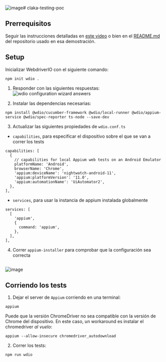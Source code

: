 ![image](https://github.com/f7olivera/claka-testing-poc/assets/81710086/1cf35d19-b072-4c93-a2b5-8ffeae6b15c5)# claka-testing-poc

## Prerrequisitos
Seguir las instrucciones detalladas en [este video](https://www.youtube.com/watch?v=KN1sTvvX0mM) o bien en el [README.md](https://github.com/JoanEsquivel/appium-demo) del repositorio usado en esa demostración.

## Setup
Inicializar WebdriverIO con el siguiente comando:
```
npm init wdio .
```
1. Responder con las siguientes respuestas:
![wdio configuration wizard answers](https://github.com/f7olivera/claka-testing-poc/assets/81710086/4879fb7e-35c0-4285-826a-9f5280019beb)

2. Instalar las dependencias necesarias:
```
npm install @wdio/cucumber-framework @wdio/local-runner @wdio/appium-service @wdio/spec-reporter ts-node --save-dev
```

3. Actualizar las siguientes propiedades de `wdio.conf.ts`
- `capabilities`, para especificar el dispositivo sobre el que se van a correr los tests
```
capabilities: [
  {
    // capabilities for local Appium web tests on an Android Emulator
    platformName: 'Android',
    browserName: 'Chrome',
    'appium:deviceName': 'nightwatch-android-11',
    'appium:platformVersion': '11.0',
    'appium:automationName': 'UiAutomator2',
  },
],
```
- `services`, para usar la instancia de appium instalada globalmente
```
services: [
  [
    'appium',
    {
      command: 'appium',
    },
  ],
],
```

4. Correr `appium-installer` para comprobar que la configuración sea correcta
```

```
![image](https://github.com/f7olivera/claka-testing-poc/assets/81710086/cd33d0b3-7ab4-4db1-a2bd-10675b2d90b7)

## Corriendo los tests
1. Dejar el server de `Appium` corriendo en una terminal:
```
appium
```
Puede que la versión ChromeDriver no sea compatible con la versión de Chrome del dispositivo. En este caso, un workaround es instalar el chromedriver *al vuelo*:
```
appium --allow-insecure chromedriver_autodownload
```

2. Correr los tests:
```
npm run wdio
```
